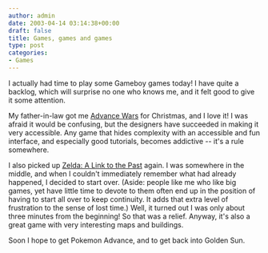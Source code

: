 ```yaml
---
author: admin
date: 2003-04-14 03:14:38+00:00
draft: false
title: Games, games and games
type: post
categories:
- Games
---
```


I actually had time to play some Gameboy games today! I have quite a backlog, which will surprise no one who knows me, and it felt good to give it some attention.

My father-in-law got me [Advance Wars](http://www.gamespot.com/gba/strategy/advancewars/index.html) for Christmas, and I love it! I was afraid it would be confusing, but the designers have succeeded in making it very accessible. Any game that hides complexity with an accessible and fun interface, and especially good tutorials, becomes addictive -- it's a rule somewhere.

I also picked up [Zelda: A Link to the Past](http://www.gamespot.com/gba/action/legendofzeldaalinkttp/index.html) again. I was somewhere in the middle, and when I couldn't immediately remember what had already happened, I decided to start over. (Aside: people like me who like big games, yet have little time to devote to them often end up in the position of having to start all over to keep continuity. It adds that extra level of frustration to the sense of lost time.) Well, it turned out I was only about three minutes from the beginning! So that was a relief. Anyway, it's also a great game with very interesting maps and buildings.

Soon I hope to get Pokemon Advance, and to get back into Golden Sun.

